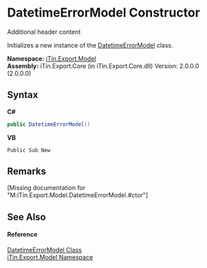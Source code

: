 # DatetimeErrorModel Constructor 
Additional header content 

Initializes a new instance of the <a href="T_iTin_Export_Model_DatetimeErrorModel">DatetimeErrorModel</a> class.

**Namespace:**&nbsp;<a href="N_iTin_Export_Model">iTin.Export.Model</a><br />**Assembly:**&nbsp;iTin.Export.Core (in iTin.Export.Core.dll) Version: 2.0.0.0 (2.0.0.0)

## Syntax

**C#**<br />
``` C#
public DatetimeErrorModel()
```

**VB**<br />
``` VB
Public Sub New
```


## Remarks
\[Missing <remarks> documentation for "M:iTin.Export.Model.DatetimeErrorModel.#ctor"\]

## See Also


#### Reference
<a href="T_iTin_Export_Model_DatetimeErrorModel">DatetimeErrorModel Class</a><br /><a href="N_iTin_Export_Model">iTin.Export.Model Namespace</a><br />